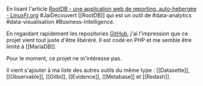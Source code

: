 En lisant l'article [RootDB - une application web de reporting, auto-hebergée - LinuxFr.org](https://linuxfr.org/news/rootdb-une-application-web-de-reporting-auto-hebergee) #JaiDécouvert [[RootDB]] qui est un outil de #data-analytics #data-visualisation #Business-Intelligence.  

En regardant rapidement les repositories [GitHub](https://github.com/orgs/RootDBApp/repositories), j'ai l'impression que ce projet vient tout juste d'être libéréré.
Il est codé en PHP et me semble être limité à [[MariaDB]].

Pour le moment, ce projet ne m'intéresse pas.

Il vient s'ajouter à ma liste des autres outils du même type : [[Datasette]], [[Observable]], [[Gitbi]], [[Evidence]], [[Metabase]] et [[Redash]].